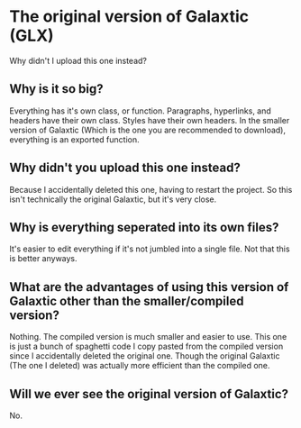 # The original version of Galaxtic (GLX)
Why didn't I upload this one instead?

## Why is it so big?
Everything has it's own class, or function. Paragraphs, hyperlinks, and headers have their own class. Styles have their own headers.
In the smaller version of Galaxtic (Which is the one you are recommended to download), everything is an exported function.

## Why didn't you upload this one instead?
Because I accidentally deleted this one, having to restart the project. So this isn't technically the original Galaxtic, but it's very close.

## Why is everything seperated into its own files?
It's easier to edit everything if it's not jumbled into a single file. Not that this is better anyways.

## What are the advantages of using this version of Galaxtic other than the smaller/compiled version?
Nothing. The compiled version is much smaller and easier to use. This one is just a bunch of spaghetti code I copy pasted from the compiled version since I accidentally
deleted the original one. Though the original Galaxtic (The one I deleted) was actually more efficient than the compiled one.

## Will we ever see the original version of Galaxtic?
No.
